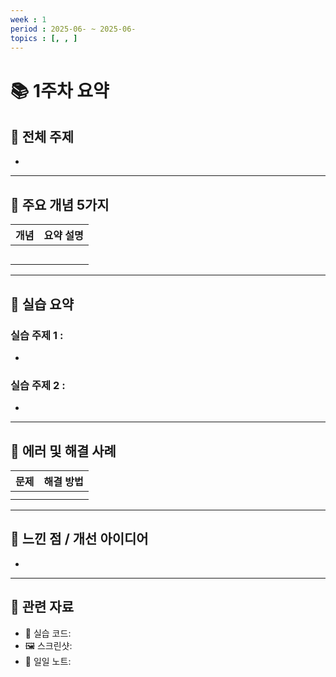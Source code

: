 ```yaml
---
week : 1
period : 2025-06- ~ 2025-06-
topics : [, , ]
---
```


# 📚 1주차 요약

## 🧩 전체 주제
- 

---

## 📌 주요 개념 5가지
| 개념 | 요약 설명 |
|------|-----------|
|   |    |
|   |    |
|   |    |
|   |    |
|   |    |

---

## 🧪 실습 요약
### 실습 주제 1 : 
- 

### 실습 주제 2 : 
- 

---

## 🐛 에러 및 해결 사례
| 문제 | 해결 방법 |
|------|------------|
|   |    |
|   |    |

---

## 🧠 느낀 점 / 개선 아이디어
- 

---

## 📂 관련 자료
- 📁 실습 코드: 
- 🖼 스크린샷: 
- 📄 일일 노트: 

